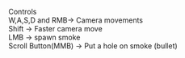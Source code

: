 Controls \
W,A,S,D and RMB-> Camera movements \
Shift -> Faster camera move \
LMB -> spawn smoke \
Scroll Button(MMB) -> Put a hole on smoke (bullet) 
